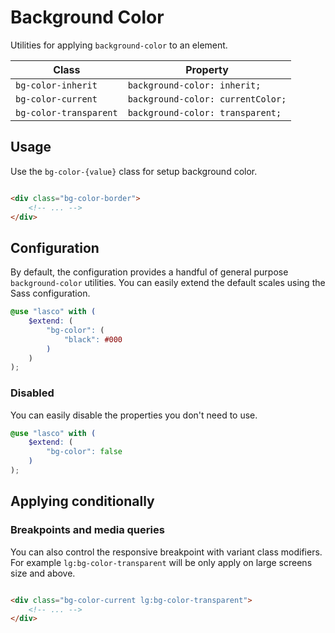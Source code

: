 # Background Color

Utilities for applying `background-color` to an element.

| Class                  | Property                          |
|------------------------|-----------------------------------|
| `bg-color-inherit`     | `background-color: inherit;`      |
| `bg-color-current`     | `background-color: currentColor;` |
| `bg-color-transparent` | `background-color: transparent;`  |

## Usage

Use the `bg-color-{value}` class for setup background color.

```html

<div class="bg-color-border">
    <!-- ... -->
</div>
```

## Configuration

By default, the configuration provides a handful of general purpose `background-color` utilities. You can easily extend
the default scales using the Sass configuration.

```scss
@use "lasco" with (
    $extend: (
        "bg-color": (
            "black": #000
        )
    )
);
```

### Disabled

You can easily disable the properties you don't need to use.

```scss
@use "lasco" with (
    $extend: (
        "bg-color": false
    )
);
```

## Applying conditionally

### Breakpoints and media queries

You can also control the responsive breakpoint with variant class modifiers. For example `lg:bg-color-transparent` will
be only apply on large screens size and above.

```html

<div class="bg-color-current lg:bg-color-transparent">
    <!-- ... -->
</div>
```
